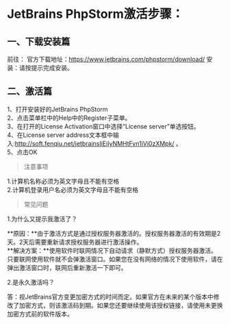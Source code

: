 # JetBrains PhpStorm激活步骤：

## 一、下载安装篇

前往：
官方下载地址：https://www.jetbrains.com/phpstorm/download/
安装：请按提示完成安装。

## 二、激活篇
1、打开安装好的JetBrains PhpStorm  
2、点击菜单栏中的Help中的Register子菜单。  
3、在打开的License Activation窗口中选择“License server”单选按钮。  
4、在License server address文本框中输入:http://soft.fenqiu.net/jetbrainsIiEiIyNMHtFvn1iVi0zXMpk/ 。  
5、点击OK

> 注意事项

1.计算机名称必须为英文字母且不能有空格  
2.计算机登录用户名必须为英文字母且不能有空格  

> 常见问题

1.为什么又提示我激活了？

**原因：**由于激活方式是通过授权服务器激活的。授权服务器激活的有效期是2天。2天后需要重新请求授权服务器进行激活操作。  
**解决方案：**使用软件时联网情况下自动请求（静默方式）授权服务器激活。只要联网使用软件就不会弹激活窗口。如果您在没有网络的情况下使用软件，请在弹出激活窗口时，联网后重新激活一下即可。

2.是永久激活吗？

答：视JetBrains官方变更加密方式的时间而定。如果官方在未来的某个版本中修改了加密方式，则该激活码到期。如果您还要继续使用该授权链接，请使用未更换加密方式前的软件版本。
